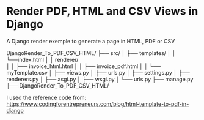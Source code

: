 # Render PDF, HTML and CSV Views in Django

A Django render exemple to generate a page in HTML, PDF or CSV

DjangoRender_To_PDF_CSV_HTML/
├── src/
│   ├── templates/
│   │ 		└──index.html
│   │ 		renderer/   
│   │   		├── invoice_html.html
│   │   		├── invoice_pdf.html
│   │   		└── myTemplate.csv
│   ├── views.py
│   ├── urls.py
│   ├── settings.py
│ 	├── renderers.py
│	├── asgi.py
│	├── wsgi.py
│   └── urls.py
├── manage.py
├── DjangoRender_To_PDF_CSV_HTML/


I used the reference code from: https://www.codingforentrepreneurs.com/blog/html-template-to-pdf-in-django
